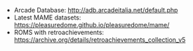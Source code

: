 * Arcade Database: http://adb.arcadeitalia.net/default.php
* Latest MAME datasets: https://pleasuredome.github.io/pleasuredome/mame/
* ROMS with retroachievements: https://archive.org/details/retroachievements_collection_v5
